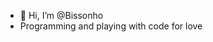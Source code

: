 - 👋 Hi, I’m @Bissonho
- Programming and playing with code for love

<!---
Bissonho/Bissonho is a ✨ special ✨ repository because its `README.md` (this file) appears on your GitHub profile.
You can click the Preview link to take a look at your changes.
--->
